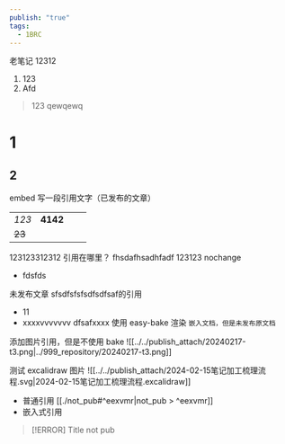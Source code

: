 ```yaml
---
publish: "true"
tags:
  - 1BRC
---
```


老笔记
12312
1. 123
2. Afd
> 123
qewqewq
# 1
## 2
embed
写一段引用文字（已发布的文章）

|  |  |  |  |
| ---- | ---: | ---- | ---- |
| *123* | **4142** |  |  |
| ~~23~~ |  |  |  |

123123312312 引用在哪里？
fhsdafhsadhfadf 123123 nochange
- fdsfds

未发布文章 sfsdfsfsfsdfsdfsaf的引用

- 11
- xxxxvvvvvvv
dfsafxxxx
使用 easy-bake 渲染 `嵌入文档，但是未发布原文档`

添加图片引用，但是不使用 bake
![[../../publish_attach/20240217-t3.png|../999_repository/20240217-t3.png]]

测试 excalidraw 图片
![[../../publish_attach/2024-02-15笔记加工梳理流程.svg|2024-02-15笔记加工梳理流程.excalidraw]]

- 普通引用 [[./not_pub#^eexvmr|not_pub > ^eexvmr]]
- 嵌入式引用
> [!ERROR] Title
>not pub